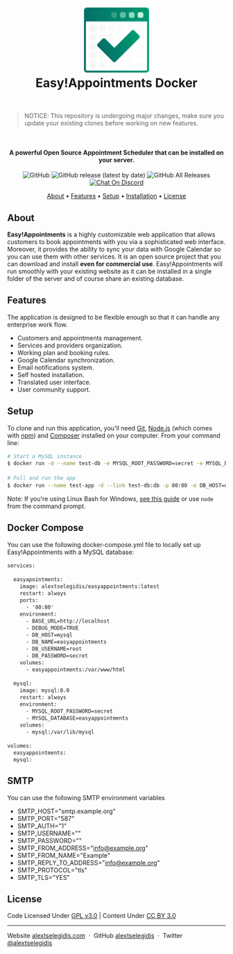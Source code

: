 <h1 align="center">
    <br>
    <a href="https://easyappointments.org">
        <img src="https://raw.githubusercontent.com/alextselegidis/easyappointments/develop/logo.png" alt="Easy!Appointments" width="150">
    </a>
    <br>
    Easy!Appointments Docker
    <br>
</h1>

<br>

> NOTICE: This repository is undergoing major changes, make sure you update your existing clones before working on new features.

<br>

<h4 align="center">
    A powerful Open Source Appointment Scheduler that can be installed on your server. 
</h4>

<p align="center">
  <img alt="GitHub" src="https://img.shields.io/github/license/alextselegidis/easyappointments?style=for-the-badge">
  <img alt="GitHub release (latest by date)" src="https://img.shields.io/github/v/release/alextselegidis/easyappointments?style=for-the-badge">
  <img alt="GitHub All Releases" src="https://img.shields.io/github/downloads/alextselegidis/easyappointments/total?style=for-the-badge">
  <a href="https://discord.com/invite/UeeSkaw">
    <img alt="Chat On Discord" src="https://img.shields.io/badge/chat-on%20discord-7289da?style=for-the-badge&logo=discord&logoColor=white">
  </a>
</p>

<p align="center">
  <a href="#about">About</a> •
  <a href="#features">Features</a> •
  <a href="#setup">Setup</a> •
  <a href="#installation">Installation</a> •
  <a href="#license">License</a>
</p>

## About

**Easy!Appointments** is a highly customizable web application that allows customers to book appointments with you 
via a sophisticated web interface. Moreover, it provides the ability to sync your data with Google Calendar so you can 
use them with other services. It is an open source project that you can download and install **even for commercial use**. 
Easy!Appointments will run smoothly with your existing website as it can be installed in a single folder of the 
server and of course share an existing database.

## Features

The application is designed to be flexible enough so that it can handle any enterprise work flow. 

* Customers and appointments management.
* Services and providers organization.
* Working plan and booking rules.
* Google Calendar synchronization.
* Email notifications system.
* Self hosted installation.
* Translated user interface.
* User community support. 

## Setup

To clone and run this application, you'll need [Git](https://git-scm.com), [Node.js](https://nodejs.org/en/download/) (which comes with [npm](http://npmjs.com)) and [Composer](https://getcomposer.org) installed on your computer. From your command line:

```bash
# Start a MySQL instance
$ docker run -d --name test-db -e MYSQL_ROOT_PASSWORD=secret -e MYSQL_DATABASE=easyappointments mysql:latest

# Pull and run the app
$ docker run --name test-app -d --link test-db:db -p 80:80 -e DB_HOST=db -e DB_NAME=easyappointments -e DB_USERNAME=root -e DB_PASSWORD=secret alextselegidis/easyappointments:latest
```

Note: If you're using Linux Bash for Windows, [see this guide](https://www.howtogeek.com/261575/how-to-run-graphical-linux-desktop-applications-from-windows-10s-bash-shell/) or use `node` from the command prompt.

## Docker Compose

You can use the following docker-compose.yml file to locally set up Easy!Appointments with a MySQL database: 

```
services:

  easyapointments:
    image: alextselegidis/easyappointments:latest
    restart: always
    ports:
      - '80:80'
    environment:
      - BASE_URL=http://localhost
      - DEBUG_MODE=TRUE
      - DB_HOST=mysql
      - DB_NAME=easyappointments
      - DB_USERNAME=root
      - DB_PASSWORD=secret
    volumes:
      - easyappointments:/var/www/html
    
  mysql:
    image: mysql:8.0
    restart: always
    environment:
      - MYSQL_ROOT_PASSWORD=secret
      - MYSQL_DATABASE=easyappointments
    volumes:
      - mysql:/var/lib/mysql
      
volumes:
  easyappointments:
  mysql:

```

## SMTP 

You can use the following SMTP environment variables 

- SMTP_HOST="smtp.example.org"
- SMTP_PORT="587"
- SMTP_AUTH="1"
- SMTP_USERNAME=""
- SMTP_PASSWORD=""
- SMTP_FROM_ADDRESS="info@example.org"
- SMTP_FROM_NAME="Example"
- SMTP_REPLY_TO_ADDRESS="info@example.org"
- SMTP_PROTOCOL="tls"
- SMTP_TLS="YES"

## License 

Code Licensed Under [GPL v3.0](https://www.gnu.org/licenses/gpl-3.0.en.html) | Content Under [CC BY 3.0](https://creativecommons.org/licenses/by/3.0/)

---

Website [alextselegidis.com](https://alextselegidis.com) &nbsp;&middot;&nbsp;
GitHub [alextselegidis](https://github.com/alextselegidis) &nbsp;&middot;&nbsp;
Twitter [@alextselegidis](https://twitter.com/AlexTselegidis)
